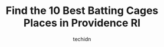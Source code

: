 ---
layout: ampstory
image: https://i0.wp.com/www.depkes.org/wp-content/uploads/2023/06/batting-cages-0-in-providence-ri-1685781546.jpeg?resize=640,853
author: techidn
featured: false
description: Discover the impressive array of Batting Cages options in Providence RI, where you can find 10 of the largest Batting Cages establishments in the area. From renowned classics to hidden gems,
title: Find the 10 Best Batting Cages Places in Providence RI
cover:
   title: Find the 10 Best Batting Cages Places in Providence RI
   subtitle: Rickpate
   background: https://www.depkes.org/wp-content/uploads/2023/06/batting-cages-0-in-providence-ri-1685781546.jpeg

pages: 
 - layout: thirds
   top: <h1>#1 Teamworks Seekonk</h1>
   bottom: "<p>Nice and affordable place for kids who want to do friendly matches. Good place for soccer,  base ball and so on...</p>"
   background: https://www.depkes.org/wp-content/uploads/2023/06/batting-cages-1-in-providence-ri-1685781547.jpeg
   backgroundblur: true
 - layout: thirds
   top: <h1>#2 K R Baseball Academy</h1>
   bottom: "<p>Great place they have 3 cages 48, 38, 70mph pitches machine and 38mph cage you can switch it to softball as well 1 token=20 pitch at the cages</p>"
   background: https://www.depkes.org/wp-content/uploads/2023/06/batting-cages-2-in-providence-ri-1685781548.jpeg
   cta:
      link: https://www.depkes.org/blog/find-the-10-best-batting-cages-places-in-providence-ri/
      text: Find the 10 Best Batting Cages Places in Providence RI
 - layout: thirds
   top: <h1>#3 Rhode Island Baseball Institute</h1>
   bottom: "<p>2011 Post Rd, Warwick, RI 02886, United States</p>"
   background: https://www.depkes.org/wp-content/uploads/2023/06/batting-cages-3-in-providence-ri-1685781548.jpeg
   cta:
      link: https://www.depkes.org/blog/find-the-10-best-batting-cages-places-in-providence-ri/
      text: Find the 10 Best Batting Cages Places in Providence RI
 - layout: thirds
   top: <h1>#4 SnapDragon Baseball</h1>
   bottom: "<p>560 S County Trail, Exeter, RI 02822, United States</p>"
   background: https://images.unsplash.com/photo-1462556791646-c201b8241a94?ixlib=rb-4.0.3&ixid=MnwxMjA3fDB8MHxwaG90by1wYWdlfHx8fGVufDB8fHx8&auto=format&fit=crop&w=640&h=853&q=80
   cta:
      link: https://www.depkes.org/blog/find-the-10-best-batting-cages-places-in-providence-ri/
      text: Find the 10 Best Batting Cages Places in Providence RI
 - layout: thirds
   top: <h1>#5 XLR Batting Cages and Training Facility LLC</h1>
   bottom: "<p>1222 Warwick Ave, Warwick, RI 02888, United States</p>"
   background: https://images.unsplash.com/photo-1510906594845-bc082582c8cc?ixlib=rb-4.0.3&ixid=MnwxMjA3fDB8MHxwaG90by1wYWdlfHx8fGVufDB8fHx8&auto=format&fit=crop&w=640&h=853&q=80
   cta:
      link: https://www.depkes.org/blog/find-the-10-best-batting-cages-places-in-providence-ri/
      text: Find the 10 Best Batting Cages Places in Providence RI
 - layout: thirds
   top: <h1>#6 Olympus Indoor Sports</h1>
   bottom: "<p>40 Mead St, Seekonk, MA 02771, United States</p>"
   background: https://images.unsplash.com/photo-1564951434112-64d74cc2a2d7?ixlib=rb-4.0.3&ixid=MnwxMjA3fDB8MHxwaG90by1wYWdlfHx8fGVufDB8fHx8&auto=format&fit=crop&w=640&h=853&q=80
   cta:
      link: https://www.depkes.org/blog/find-the-10-best-batting-cages-places-in-providence-ri/
      text: Find the 10 Best Batting Cages Places in Providence RI
 - layout: thirds
   top: <h1>#7 ATC Training Facility</h1>
   bottom: "<p>245 Esten Ave, Pawtucket, RI 02860, United States</p>"
   background: https://images.unsplash.com/photo-1489648022186-8f49310909a0?ixlib=rb-4.0.3&ixid=MnwxMjA3fDB8MHxwaG90by1wYWdlfHx8fGVufDB8fHx8&auto=format&fit=crop&w=640&h=853&q=80
   cta:
      link: https://www.depkes.org/blog/find-the-10-best-batting-cages-places-in-providence-ri/
      text: Find the 10 Best Batting Cages Places in Providence RI
 - layout: thirds
   middle: Continue reading...
   background: https://images.unsplash.com/photo-1552083974-186346191183?ixlib=rb-4.0.3&ixid=MnwxMjA3fDB8MHxwaG90by1wYWdlfHx8fGVufDB8fHx8&auto=format&fit=crop&w=640&h=853&q=80
   cta:
      link: https://www.depkes.org/blog/find-the-10-best-batting-cages-places-in-providence-ri/
      text: Find the 10 Best Batting Cages Places in Providence RI
      
---